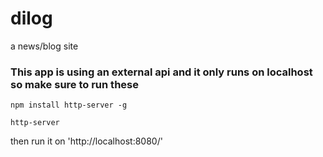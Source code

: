 # dilog
a news/blog site


### This app is using an external api and it only runs on localhost so make sure to run these 

```npm install http-server -g```

```http-server```

then run it on 'http://localhost:8080/'

